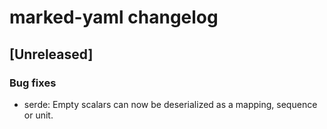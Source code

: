 # marked-yaml changelog

## [Unreleased]

### Bug fixes

* serde: Empty scalars can now be deserialized as a mapping, sequence or unit.

